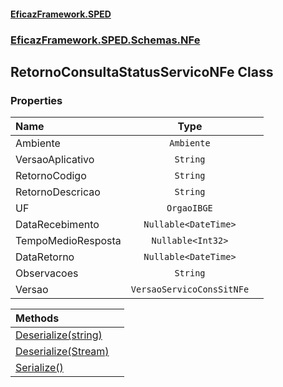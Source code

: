 #### [EficazFramework.SPED](EficazFrameworkSPED.md 'EficazFramework SPED')
### [EficazFramework.SPED.Schemas.NFe](EficazFramework.SPED.Schemas.NFe.md 'EficazFramework.SPED.Schemas.NFe')

## RetornoConsultaStatusServicoNFe Class
### Properties

| Name | Type | |
| :--- | :---: | :--- |
| Ambiente | `Ambiente` |  |
| VersaoAplicativo | `String` |  |
| RetornoCodigo | `String` |  |
| RetornoDescricao | `String` |  |
| UF | `OrgaoIBGE` |  |
| DataRecebimento | `Nullable<DateTime>` |  |
| TempoMedioResposta | `Nullable<Int32>` |  |
| DataRetorno | `Nullable<DateTime>` |  |
| Observacoes | `String` |  |
| Versao | `VersaoServicoConsSitNFe` |  |

| Methods | |
| :--- | :--- |
| [Deserialize(string)](EficazFramework.SPED.Schemas.NFe/RetornoConsultaStatusServicoNFe/Deserialize(string).md 'EficazFramework.SPED.Schemas.NFe.RetornoConsultaStatusServicoNFe.Deserialize(string)') | |
| [Deserialize(Stream)](EficazFramework.SPED.Schemas.NFe/RetornoConsultaStatusServicoNFe/Deserialize(Stream).md 'EficazFramework.SPED.Schemas.NFe.RetornoConsultaStatusServicoNFe.Deserialize(System.IO.Stream)') | |
| [Serialize()](EficazFramework.SPED.Schemas.NFe/RetornoConsultaStatusServicoNFe/Serialize().md 'EficazFramework.SPED.Schemas.NFe.RetornoConsultaStatusServicoNFe.Serialize()') | |
